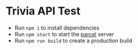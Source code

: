 # Trivia API Test

- Run `npm i` to install dependencies
- Run `npm start` to start the [parcel](https://parceljs.org/) server
- Run `npm run build` to create a production build

